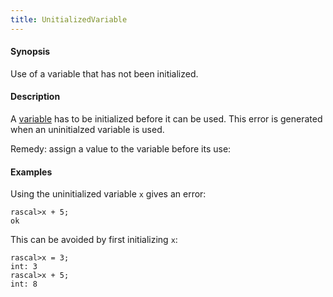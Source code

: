 ```yaml
---
title: UnitializedVariable
---
```


#### Synopsis

Use of a variable that has not been initialized.

#### Description

A [variable](../../Rascal/Declarations/Variable/) has to be initialized before it can be used.
This error is generated when an uninitialzed variable is used.

Remedy: assign a value to the variable before its use:

#### Examples

Using the uninitialized variable `x` gives an error:

```rascal-shell ,error
rascal>x + 5;
ok
```
This can be avoided by first initializing `x`:

```rascal-shell ,continue,error
rascal>x = 3;
int: 3
rascal>x + 5;
int: 8
```


